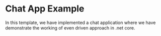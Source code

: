 # Chat App Example

In this template, we have implemented a chat application where we have demonstrate the working of even driven approach in .net core.